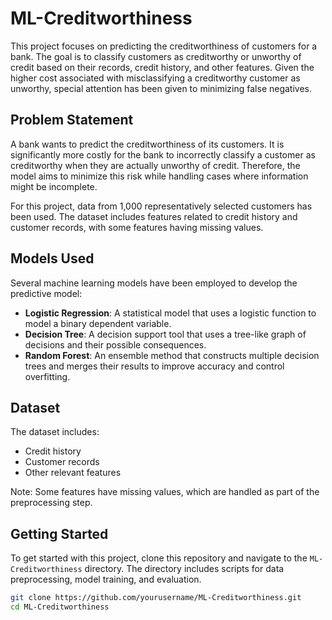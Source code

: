 # ML-Creditworthiness

This project focuses on predicting the creditworthiness of customers for a bank. The goal is to classify customers as creditworthy or unworthy of credit based on their records, credit history, and other features. Given the higher cost associated with misclassifying a creditworthy customer as unworthy, special attention has been given to minimizing false negatives.

## Problem Statement

A bank wants to predict the creditworthiness of its customers. It is significantly more costly for the bank to incorrectly classify a customer as creditworthy when they are actually unworthy of credit. Therefore, the model aims to minimize this risk while handling cases where information might be incomplete.

For this project, data from 1,000 representatively selected customers has been used. The dataset includes features related to credit history and customer records, with some features having missing values.

## Models Used

Several machine learning models have been employed to develop the predictive model:

- **Logistic Regression**: A statistical model that uses a logistic function to model a binary dependent variable.
- **Decision Tree**: A decision support tool that uses a tree-like graph of decisions and their possible consequences.
- **Random Forest**: An ensemble method that constructs multiple decision trees and merges their results to improve accuracy and control overfitting.

## Dataset

The dataset includes:
- Credit history
- Customer records
- Other relevant features

Note: Some features have missing values, which are handled as part of the preprocessing step.

## Getting Started

To get started with this project, clone this repository and navigate to the `ML-Creditworthiness` directory. The directory includes scripts for data preprocessing, model training, and evaluation.

```bash
git clone https://github.com/yourusername/ML-Creditworthiness.git
cd ML-Creditworthiness
